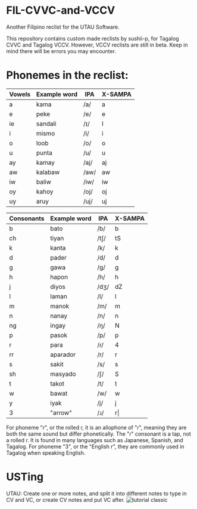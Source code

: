 # FIL-CVVC-and-VCCV
Another Filipino reclist for the UTAU Software.

This repository contains custom made reclists by sushii-p, for Tagalog CVVC and Tagalog VCCV. However, VCCV reclists are still in beta. Keep in mind there will be errors you may encounter.

# Phonemes in the reclist:

 | Vowels | Example word | IPA | X-SAMPA |
 |--------|--------------|-----|--- |
 |  a     | kama         | /a/ |a|
 |e|peke|/e/|e|
 |ie|sandali|/ɪ/|I|
 |i|mismo|/i/|i|
 |o|loob|/o/|o|
 |u|punta|/u/|u|
 |ay|kamay|/aj/|aj|
 |aw|kalabaw|/aw/|aw|
 |iw|baliw|/iw/|iw|
 |oy|kahoy|/oj/|oj|
 |uy|aruy|/uj/|uj|

 | Consonants | Example word | IPA | X-SAMPA |
 | --- | --- | --- |---|
 |b|bato|/b/|b|
 |ch|tiyan|/tʃ/|tS|
 |k|kanta|/k/|k|
 |d|pader|/d/|d|
 |g|gawa|/g/|g|
 |h|hapon|/h/|h|
 |j|diyos|/dʒ/|dZ|
 |l|laman|/l/|l|
 |m|manok|/m/|m|
 |n|nanay|/n/|n|
 |ng|ingay|/ŋ/|N|
 |p|pasok|/p/|p|
 |r|para|/ɾ/|4|
 |rr|aparador|/r/|r|
 |s|sakit|/s/|s|
 |sh|masyado|/ʃ/|S|
 |t|takot|/t/|t|
 |w|bawat|/w/|w|
 |y|iyak|/j/|j|
 |3|"arrow"|/ɹ/|r\|

  For phoneme "r", or the rolled r, it is an allophone of "ɾ", meaning they are both the same sound but differ phonetically. The "ɾ" consonant is a tap, not a rolled r. It is found in many languages such as Japanese, Spanish, and Tagalog.
  For phoneme "3", or the "English r", they are commonly used in Tagalog when speaking English.

# USTing
UTAU: Create one or more notes, and split it into different notes to type in CV and VC, or create CV notes and put VC after.
![tutorial classic](https://github.com/user-attachments/assets/971c41b8-0d9a-4e98-ba62-af09763be36a)
